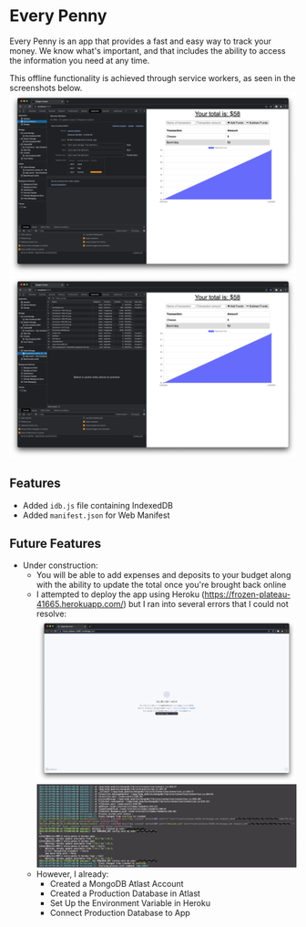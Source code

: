 # Every Penny 

Every Penny is an app that provides a fast and easy way to track your money. We know what's important, and that includes the ability to access the information you need at any time.

This offline functionality is achieved through service workers, as seen in the screenshots below.
![Service Worker](/public/images/service-workers-part1.png)
![Cache Storage](public/images/service-workers-part2.png)

## Features
- Added `idb.js` file containing IndexedDB
- Added `manifest.json` for Web Manifest

## Future Features
- Under construction:
  - You will be able to add expenses and deposits to your budget along with the ability to update the total once you're brought back online
  - I attempted to deploy the app using Heroku (https://frozen-plateau-41665.herokuapp.com/) but I ran into several errors that I could not resolve:
![WebsiteError](public/images/heroku-website-error.png)
![Error](public/images/heroku-command-line-error.png)
  - However, I already:
    - Created a MongoDB Atlast Account
    - Created a Production Database in Atlast
    - Set Up the Environment Variable in Heroku
    - Connect Production Database to App



